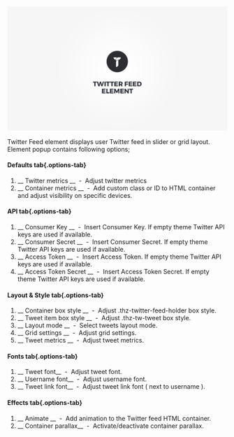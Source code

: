 <div class="thz-doc-image max">
<a class="thz-lightbox mfp-iframe" href="https://www.youtube.com/watch?v=DKy_3-MiDwg" data-mfp-title="Creatus WordPress Twitter Feed Element" data-modal-size="large">
	<img src="../../docs-media/splash-twitter-feed-element.jpg" alt="Creatus WordPress Theme Twitter Feed Element" />
</a>
</div>

Twitter Feed element displays user Twitter feed in slider or grid layout. Element popup contains following options;

#### Defaults tab{.options-tab}
1. __ Twitter metrics __ &nbsp;-&nbsp; Adjust twitter metrics 
1. __ Container metrics __ &nbsp;-&nbsp; Add custom class or ID to HTML container and adjust visibility on specific devices.

#### API tab{.options-tab}
1. __ Consumer Key __ &nbsp;-&nbsp; Insert Consumer Key. If empty theme Twitter API keys are used if available.
1. __ Consumer Secret __ &nbsp;-&nbsp; Insert Consumer Secret. If empty theme Twitter API keys are used if available.
1. __ Access Token __ &nbsp;-&nbsp; Insert Access Token. If empty theme Twitter API keys are used if available.
1. __ Access Token Secret __ &nbsp;-&nbsp; Insert Access Token Secret. If empty theme Twitter API keys are used if available.

#### Layout & Style tab{.options-tab}
1. __ Container box style __ &nbsp;-&nbsp; Adjust .thz-twitter-feed-holder box style.
1. __ Tweet item box style __ &nbsp;-&nbsp; Adjust .thz-tw-tweet box style.
1. __ Layout mode __ &nbsp;-&nbsp; Select tweets layout mode.
1. __ Grid settings __ &nbsp;-&nbsp; Adjust grid settings.
1. __ Tweet metrics __ &nbsp;-&nbsp; Adjust tweet metrics.

#### Fonts tab{.options-tab}
1. __ Tweet font__ &nbsp;-&nbsp; Adjust tweet font.
1. __ Username font__ &nbsp;-&nbsp; Adjust username font.
1. __ Tweet link font__ &nbsp;-&nbsp; Adjust tweet link font ( next to username ).

#### Effects tab{.options-tab}
1. __ Animate __ &nbsp;-&nbsp; Add animation to the Twitter feed HTML container.
1. __ Container parallax__ &nbsp;-&nbsp; Activate/deactivate container parallax.